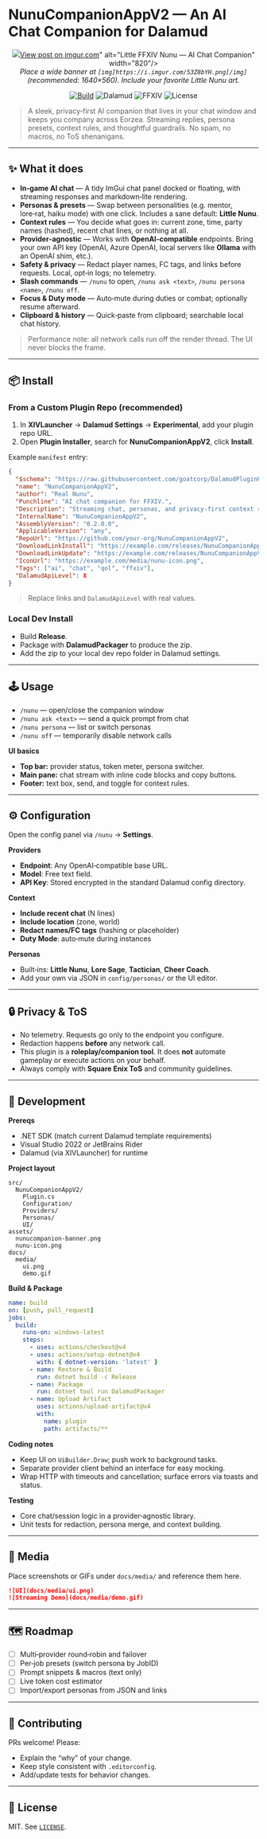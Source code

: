 # NunuCompanionAppV2 — An AI Chat Companion for Dalamud

<p align="center">
  <img src="."<blockquote class="imgur-embed-pub" lang="en" data-id="53Z8bYH"><a href="https://imgur.com/53Z8bYH">View post on imgur.com</a></blockquote><script async src="//s.imgur.com/min/embed.js" charset="utf-8"></script>" alt="Little FFXIV Nunu — AI Chat Companion" width="820"/>
  <br/>
  <em>Place a wide banner at <code>[img]https://i.imgur.com/53Z8bYH.png[/img]</code> (recommended: 1640×560). Include your favorite Little Nunu art.</em>
</p>

<p align="center">
  <a href="https://github.com/your-org/NunuCompanionAppV2/actions/workflows/build.yml"><img alt="Build" src="https://img.shields.io/github/actions/workflow/status/your-org/NunuCompanionAppV2/build.yml?branch=main"></a>
  <img alt="Dalamud" src="https://img.shields.io/badge/Platform-Dalamud-9146FF">
  <img alt="FFXIV" src="https://img.shields.io/badge/Game-FFXIV-BA2C2C">
  <img alt="License" src="https://img.shields.io/badge/License-MIT-green">
</p>

> A sleek, privacy‑first AI companion that lives in your chat window and keeps you company across Eorzea. Streaming replies, persona presets, context rules, and thoughtful guardrails. No spam, no macros, no ToS shenanigans.

---

## ✨ What it does

* **In‑game AI chat** — A tidy ImGui chat panel docked or floating, with streaming responses and markdown‑lite rendering.
* **Personas & presets** — Swap between personalities (e.g. mentor, lore‑rat, haiku mode) with one click. Includes a sane default: **Little Nunu**.
* **Context rules** — You decide what goes in: current zone, time, party names (hashed), recent chat lines, or nothing at all.
* **Provider‑agnostic** — Works with **OpenAI‑compatible** endpoints. Bring your own API key (OpenAI, Azure OpenAI, local servers like **Ollama** with an OpenAI shim, etc.).
* **Safety & privacy** — Redact player names, FC tags, and links before requests. Local, opt‑in logs; no telemetry.
* **Slash commands** — `/nunu` to open, `/nunu ask <text>`, `/nunu persona <name>`, `/nunu off`.
* **Focus & Duty mode** — Auto‑mute during duties or combat; optionally resume afterward.
* **Clipboard & history** — Quick‑paste from clipboard; searchable local chat history.

> Performance note: all network calls run off the render thread. The UI never blocks the frame.

---

## 📦 Install

### From a Custom Plugin Repo (recommended)

1. In **XIVLauncher** → **Dalamud Settings** → **Experimental**, add your plugin repo URL.
2. Open **Plugin Installer**, search for **NunuCompanionAppV2**, click **Install**.

Example `manifest` entry:

```json
{
  "$schema": "https://raw.githubusercontent.com/goatcorp/DalamudPluginRepo/master/manifest.schema.json",
  "name": "NunuCompanionAppV2",
  "author": "Real Nunu",
  "Punchline": "AI chat companion for FFXIV.",
  "Description": "Streaming chat, personas, and privacy‑first context rules.",
  "InternalName": "NunuCompanionAppV2",
  "AssemblyVersion": "0.2.0.0",
  "ApplicableVersion": "any",
  "RepoUrl": "https://github.com/your-org/NunuCompanionAppV2",
  "DownloadLinkInstall": "https://example.com/releases/NunuCompanionAppV2/latest.zip",
  "DownloadLinkUpdate": "https://example.com/releases/NunuCompanionAppV2/latest.zip",
  "IconUrl": "https://example.com/media/nunu-icon.png",
  "Tags": ["ai", "chat", "qol", "ffxiv"],
  "DalamudApiLevel": X
}
```

> Replace links and `DalamudApiLevel` with real values.

### Local Dev Install

* Build **Release**.
* Package with **DalamudPackager** to produce the zip.
* Add the zip to your local dev repo folder in Dalamud settings.

---

## 🕹 Usage

* `/nunu` — open/close the companion window
* `/nunu ask <text>` — send a quick prompt from chat
* `/nunu persona` — list or switch personas
* `/nunu off` — temporarily disable network calls

**UI basics**

* **Top bar:** provider status, token meter, persona switcher.
* **Main pane:** chat stream with inline code blocks and copy buttons.
* **Footer:** text box, send, and toggle for context rules.

---

## ⚙️ Configuration

Open the config panel via `/nunu` → **Settings**.

**Providers**

* **Endpoint**: Any OpenAI‑compatible base URL.
* **Model**: Free text field.
* **API Key**: Stored encrypted in the standard Dalamud config directory.

**Context**

* **Include recent chat** (N lines)
* **Include location** (zone, world)
* **Redact names/FC tags** (hashing or placeholder)
* **Duty Mode**: auto‑mute during instances

**Personas**

* Built‑ins: **Little Nunu**, **Lore Sage**, **Tactician**, **Cheer Coach**.
* Add your own via JSON in `config/personas/` or the UI editor.

---

## 🔒 Privacy & ToS

* No telemetry. Requests go only to the endpoint you configure.
* Redaction happens **before** any network call.
* This plugin is a **roleplay/companion tool**. It does **not** automate gameplay or execute actions on your behalf.
* Always comply with **Square Enix ToS** and community guidelines.

---

## 🧩 Development

**Prereqs**

* .NET SDK (match current Dalamud template requirements)
* Visual Studio 2022 or JetBrains Rider
* Dalamud (via XIVLauncher) for runtime

**Project layout**

```
src/
  NunuCompanionAppV2/
    Plugin.cs
    Configuration/
    Providers/
    Personas/
    UI/
assets/
  nunucompanion-banner.png
  nunu-icon.png
docs/
  media/
    ui.png
    demo.gif
```

**Build & Package**

```yaml
name: build
on: [push, pull_request]
jobs:
  build:
    runs-on: windows-latest
    steps:
      - uses: actions/checkout@v4
      - uses: actions/setup-dotnet@v4
        with: { dotnet-version: 'latest' }
      - name: Restore & Build
        run: dotnet build -c Release
      - name: Package
        run: dotnet tool run DalamudPackager
      - name: Upload Artifact
        uses: actions/upload-artifact@v4
        with:
          name: plugin
          path: artifacts/**
```

**Coding notes**

* Keep UI on `UiBuilder.Draw`; push work to background tasks.
* Separate provider client behind an interface for easy mocking.
* Wrap HTTP with timeouts and cancellation; surface errors via toasts and status.

**Testing**

* Core chat/session logic in a provider‑agnostic library.
* Unit tests for redaction, persona merge, and context building.

---

## 📸 Media

Place screenshots or GIFs under `docs/media/` and reference them here.

```md
![UI](docs/media/ui.png)
![Streaming Demo](docs/media/demo.gif)
```

---

## 🗺 Roadmap

* [ ] Multi‑provider round‑robin and failover
* [ ] Per‑job presets (switch persona by JobID)
* [ ] Prompt snippets & macros (text only)
* [ ] Live token cost estimator
* [ ] Import/export personas from JSON and links

---

## 🙌 Contributing

PRs welcome! Please:

* Explain the “why” of your change.
* Keep style consistent with `.editorconfig`.
* Add/update tests for behavior changes.

---

## 📄 License

MIT. See [`LICENSE`](LICENSE).
